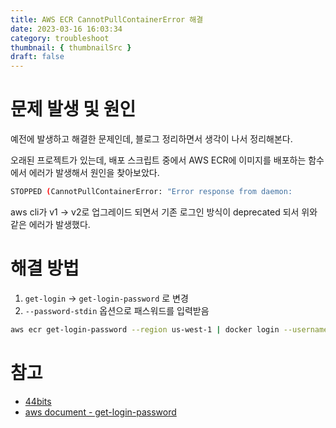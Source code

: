 ```yaml
---
title: AWS ECR CannotPullContainerError 해결
date: 2023-03-16 16:03:34
category: troubleshoot
thumbnail: { thumbnailSrc }
draft: false
---
```


# 문제 발생 및 원인

예전에 발생하고 해결한 문제인데, 블로그 정리하면서 생각이 나서 정리해본다.

오래된 프로젝트가 있는데, 배포 스크립트 중에서 AWS ECR에 이미지를 배포하는 함수에서 에러가 발생해서 원인을 찾아보았다.

```bash
STOPPED (CannotPullContainerError: "Error response from daemon:
```

aws cli가 v1 -> v2로 업그레이드 되면서 기존 로그인 방식이 deprecated 되서 위와 같은 에러가 발생했다.

# 해결 방법

1. `get-login` -> `get-login-password` 로 변경
2. `--password-stdin` 옵션으로 패스워드를 입력받음

```bash
aws ecr get-login-password --region us-west-1 | docker login --username AWS --password-stdin $AWS_ACCOUNT_ID.dkr.ecr.us-west-1.amazonaws.com
```

# 참고

- [44bits](https://www.44bits.io/ko/post/amazon-ecr-login-by-awscliv2)
- [aws document - get-login-password](https://docs.aws.amazon.com/cli/latest/reference/ecr/get-login-password.html)
